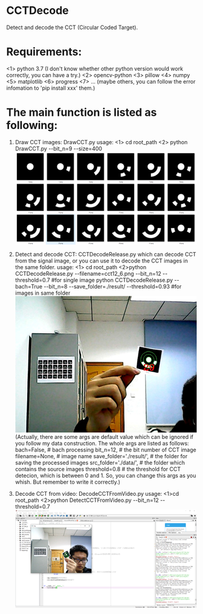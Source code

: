 # CCTDecode
 Detect and decode the CCT (Circular Coded Target).

# Requirements:
<1> python 3.7 (I don't know whether other python version would work correctly, you can have a try.)
<2> opencv-python
<3> pillow
<4> numpy
<5> matplotlib
<6> progress
<7> ... (maybe others, you can follow the error infomation to 'pip install xxx' them.)
 
# The main function is listed as following:

1. Draw CCT images: DrawCCT.py
   usage: <1> cd root_path
          <2> python DrawCCT.py --bit_n=9 
                                --size=400   
![Image text](https://github.com/poxiao2/image-store/blob/master/cct14.png)
   
2. Detect and decode CCT: CCTDecodeRelease.py
   which can decode CCT from the signal image, or you can use it to decode the CCT images in the same folder.
   usage: <1> cd root_path
          <2>python CCTDecodeRelease.py --filename=cct12_6.png 
                                        --bit_n=12 
                                        --threshold=0.7   #for single image
             python CCTDecodeRelease.py --bach=True 
                                        --bit_n=8 
                                        --save_folder=./result/ 
                                        --threshold=0.93   #for images in same folder
![Image text](https://github.com/poxiao2/image-store/blob/master/cct12.jpg)
(Actually, there are some args are default value which can be ignored if you follow my data construction. The whole args are listed as follows:
   bach=False, # bach processing
   bit_n=12,   # the bit number of CCT image
   filename=None,  # image name
   save_folder='./result/',  # the folder for saving the processed images
   src_folder='./data/',  # the folder which contains the source images
   threshold=0.8   # the threshold for CCT detecion, which is between 0 and 1.
So, you can change this args as you whish. But remember to write it correctly.)

3. Decode CCT from video: DecodeCCTFromVideo.py
   usage: <1>cd root_path
          <2>python DetectCCTFromVideo.py --bit_n=12 
                                          --threshold=0.7      
![Image text](https://github.com/poxiao2/image-store/blob/master/20191219223602.png)
